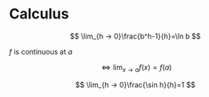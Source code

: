 # Calculus

$$
\lim_{h → 0}\frac{b^h-1}{h}=\ln b
$$

$f$ is continuous at $a$

$$
⇔ \lim_{x → a}f(x)=f(a)
$$

$$
\lim_{h → 0}\frac{\sin h}{h}=1
$$
